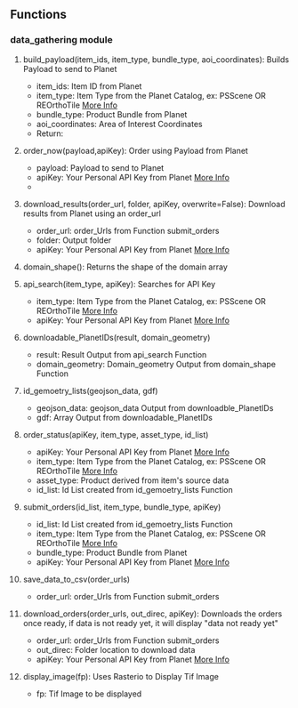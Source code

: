 ## Functions

### data_gathering module

1. build_payload(item_ids, item_type, bundle_type, aoi_coordinates): Builds Payload to send to Planet
   - item_ids: Item ID from Planet
   - item_type: Item Type from the Planet Catalog, ex: PSScene OR REOrthoTile [More Info](https://developers.planet.com/docs/apis/data/items-assets/)
   - bundle_type: Product Bundle from Planet
   - aoi_coordinates: Area of Interest Coordinates
   - Return:

2. order_now(payload,apiKey): Order using Payload from Planet
   - payload: Payload to send to Planet
   - apiKey: Your Personal API Key from Planet [More Info](https://developers.planet.com/quickstart/apis/)
   - 

3. download_results(order_url, folder, apiKey, overwrite=False): Download results from Planet using an order_url
   - order_url: order_Urls from Function submit_orders
   - folder: Output folder
   - apiKey: Your Personal API Key from Planet [More Info](https://developers.planet.com/quickstart/apis/)

4. domain_shape(): Returns the shape of the domain array

5. api_search(item_type, apiKey): Searches for API Key
   - item_type: Item Type from the Planet Catalog, ex: PSScene OR REOrthoTile [More Info](https://developers.planet.com/docs/apis/data/items-assets/)
   - apiKey: Your Personal API Key from Planet [More Info](https://developers.planet.com/quickstart/apis/)
     
7. downloadable_PlanetIDs(result, domain_geometry)
    - result: Result Output from api_search Function
    - domain_geometry: Domain_geometry Output from domain_shape Function
   
8. id_gemoetry_lists(geojson_data, gdf)
    - geojson_data: geojson_data Output from downloadble_PlanetIDs
    - gdf: Array Output from downloadable_PlanetIDs
   
9. order_status(apiKey, item_type, asset_type, id_list)
    - apiKey: Your Personal API Key from Planet [More Info](https://developers.planet.com/quickstart/apis/)
    - item_type: Item Type from the Planet Catalog, ex: PSScene OR REOrthoTile [More Info](https://developers.planet.com/docs/apis/data/items-assets/)
    - asset_type: Product derived from item's source data
    - id_list: Id List created from id_gemoetry_lists Function
   
10. submit_orders(id_list, item_type, bundle_type, apiKey)
    - id_list: Id List created from id_gemoetry_lists Function
    - item_type: Item Type from the Planet Catalog, ex: PSScene OR REOrthoTile [More Info](https://developers.planet.com/docs/apis/data/items-assets/)
    -  bundle_type: Product Bundle from Planet
    - apiKey: Your Personal API Key from Planet [More Info](https://developers.planet.com/quickstart/apis/)

11. save_data_to_csv(order_urls)
    - order_url: order_Urls from Function submit_orders

12. download_orders(order_urls, out_direc, apiKey): Downloads the orders once ready, if data is not ready yet, it will display "data not ready yet"
    - order_url: order_Urls from Function submit_orders
    - out_direc: Folder location to download data
    - apiKey: Your Personal API Key from Planet [More Info](https://developers.planet.com/quickstart/apis/)

13. display_image(fp): Uses Rasterio to Display Tif Image
    - fp: Tif Image to be displayed

